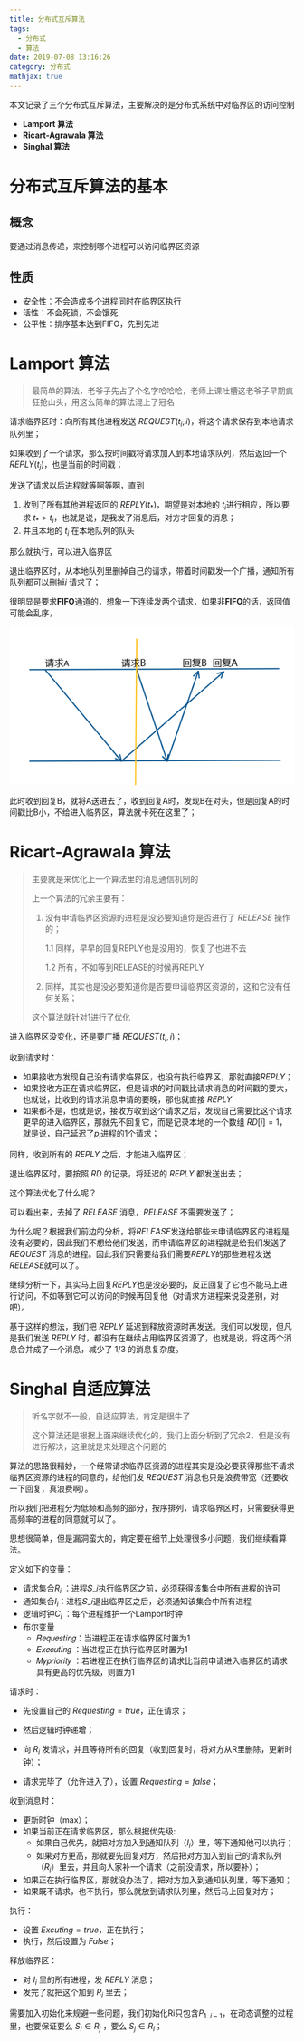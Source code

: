 ```yaml
---
title: 分布式互斥算法
tags:
  - 分布式
  - 算法
date: 2019-07-08 13:16:26
category: 分布式
mathjax: true
---
```



本文记录了三个分布式互斥算法，主要解决的是分布式系统中对临界区的访问控制

* **Lamport 算法**
* **Ricart-Agrawala 算法**
* **Singhal 算法**

<!--more-->



# 分布式互斥算法的基本

## 概念

要通过消息传递，来控制哪个进程可以访问临界区资源

## 性质

* 安全性：不会造成多个进程同时在临界区执行
* 活性：不会死锁，不会饿死
* 公平性：排序基本达到FIFO，先到先进



# Lamport 算法

> 最简单的算法，老爷子先占了个名字哈哈哈，老师上课吐槽这老爷子早期疯狂抢山头，用这么简单的算法混上了冠名

请求临界区时：向所有其他进程发送 $REQUEST(t_i, i)$，将这个请求保存到本地请求队列里；

如果收到了一个请求，那么按时间戳将请求加入到本地请求队列，然后返回一个 $REPLY(t_j)$，也是当前的时间戳；



发送了请求以后进程就等啊等啊，直到

1. 收到了所有其他进程返回的 $REPLY(t_*)$，期望是对本地的 $t_i$进行相应，所以要求 $t_* > t_i$，也就是说，是我发了消息后，对方才回复的消息；
2. 并且本地的 $t_i$ 在本地队列的队头

那么就执行，可以进入临界区



退出临界区时，从本地队列里删掉自己的请求，带着时间戳发一个广播，通知所有队列都可以删掉$i$ 请求了；



很明显是要求**FIFO**通道的，想象一下连续发两个请求，如果非**FIFO**的话，返回值可能会乱序，

![1562502591896](分布式互斥算法/1562502591896.png)

此时收到回复B，就将A送进去了，收到回复A时，发现B在对头，但是回复A的时间戳比B小，不给进入临界区，算法就卡死在这里了；



# Ricart-Agrawala 算法

> 主要就是来优化上一个算法里的消息通信机制的
>
> 上一个算法的冗余主要有：
>
> 1. 没有申请临界区资源的进程是没必要知道你是否进行了 $RELEASE$ 操作的；
>
>    1.1 同样，早早的回复REPLY也是没用的，恢复了也进不去
>
>    1.2 所有，不如等到RELEASE的时候再REPLY
>
> 2. 同样，其实也是没必要知道你是否要申请临界区资源的，这和它没有任何关系；
>
> 这个算法就针对1进行了优化



进入临界区没变化，还是要广播 $REQUEST(t_i, i)$；

收到请求时：

* 如果接收方发现自己没有请求临界区，也没有执行临界区，那就直接$REPLY$；
* 如果接收方正在请求临界区，但是请求的时间戳比请求消息的时间戳的要大，也就说，比收到的请求消息申请的要晚，那也就直接 $REPLY$
* 如果都不是，也就是说，接收方收到这个请求之后，发现自己需要比这个请求更早的进入临界区，那就先不回复它，而是记录本地的一个数组 $RD[i] = 1$，就是说，自己延迟了$p_i$进程的1个请求；



同样，收到所有的 $REPLY$ 之后，才能进入临界区；



退出临界区时，要按照 $RD$ 的记录，将延迟的 $REPLY$ 都发送出去；



这个算法优化了什么呢？

可以看出来，去掉了 $RELEASE$ 消息，$RELEASE$ 不需要发送了；

为什么呢？根据我们前边的分析，将$RELEASE$发送给那些未申请临界区的进程是没有必要的，因此我们不想给他们发送，而申请临界区的进程就是给我们发送了$REQUEST$ 消息的进程。因此我们只需要给我们需要$REPLY$的那些进程发送$RELEASE$就可以了。

继续分析一下，其实马上回复$REPLY$也是没必要的，反正回复了它也不能马上进行访问，不如等到它可以访问的时候再回复他（对请求方进程来说没差别，对吧）。

基于这样的想法，我们把 $REPLY$ 延迟到释放资源时再发送。我们可以发现，但凡是我们发送 $REPLY$ 时，都没有在继续占用临界区资源了，也就是说，将这两个消息合并成了一个消息，减少了 1/3 的消息复杂度。



# Singhal 自适应算法

> 听名字就不一般，自适应算法，肯定是很牛了
>
> 这个算法还是根据上面来继续优化的，我们上面分析到了冗余2，但是没有进行解决，这里就是来处理这个问题的



算法的思路很精妙，一个经常请求临界区资源的进程其实是没必要获得那些不请求临界区资源的进程的同意的，给他们发 $REQUEST$ 消息也只是浪费带宽（还要收一下回复，真浪费啊）。

所以我们把进程分为低频和高频的部分，按序排列，请求临界区时，只需要获得更高频率的进程的同意就可以了。

思想很简单，但是漏洞蛮大的，肯定要在细节上处理很多小问题，我们继续看算法。



定义如下的变量：

* 请求集合$R_i$  ：进程𝑆_𝑖执行临界区之前，必须获得该集合中所有进程的许可
* 通知集合$I_i$：进程𝑆_𝑖退出临界区之后，必须通知该集合中所有进程
* 逻辑时钟$C_i$  ：每个进程维护一个Lamport时钟
* 布尔变量
  * 𝑅𝑒𝑞𝑢𝑒𝑠𝑡𝑖𝑛𝑔：当进程正在请求临界区时置为1
  * 𝐸𝑥𝑒𝑐𝑢𝑡𝑖𝑛𝑔 ：当进程正在执行临界区时置为1
  * 𝑀𝑦𝑝𝑟𝑖𝑜𝑟𝑖𝑡𝑦 ：若进程正在执行临界区的请求比当前申请进入临界区的请求具有更高的优先级，则置为1



请求时：

* 先设置自己的 $Requesting = true$，正在请求；

* 然后逻辑时钟递增；
* 向 $R_i$ 发请求，并且等待所有的回复（收到回复时，将对方从R里删除，更新时钟）；
* 请求完毕了（允许进入了），设置 $Requesting=false$；



收到消息时：

* 更新时钟（max）；
* 如果当前正在请求临界区，那么根据优先级:
  * 如果自己优先，就把对方加入到通知队列（$I_i$）里，等下通知他可以执行；
  * 如果对方更高，那就要先回复对方，然后把对方加入到自己的请求队列（$R_i$）里去，并且向人家补一个请求（之前没请求，所以要补）；
* 如果正在执行临界区，那就没办法了，把对方加入到通知队列里，等下通知；
* 如果既不请求，也不执行，那么就放到请求队列里，然后马上回复对方；



执行：

* 设置 $Excuting = true$，正在执行；
* 执行，然后设置为 $False$；



释放临界区：

* 对 $I_i$ 里的所有进程，发 $REPLY$ 消息；
* 发完了就把这个加到 $R_i$ 里去；



需要加入初始化来规避一些问题，我们初始化Ri只包含$P_{1..i-1}$，在动态调整的过程里，也要保证要么 $S_I \in R_j$ ，要么 $S_j \in R_i$；

